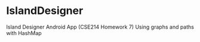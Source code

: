 # IslandDesigner
Island Designer Android App (CSE214 Homework 7) Using graphs and paths with HashMap

